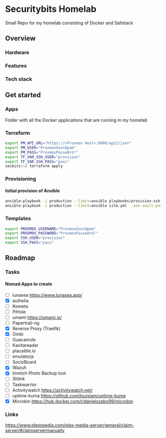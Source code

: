 # Securitybits Homelab
Small Repo for my homelab consisting of Docker and Saltstack

## Overview

### Hardware

### Features

### Tech stack

## Get started

### Apps
Folder with all the Docker applications that are running in my homelab

### Terraform
```bash
export PM_API_URL="https://<Proxmox Host>:8006/api2/json"
export PM_USER="ProxmoxUser@pam"
export PM_PASS="ProxmoxPassw0rd!"
export TF_VAR_SSH_USER="provision"
export TF_VAR_SSH_PASS="pass"
secbits:~/ terraform apply
```

### Provisioning
#### Initial provision of Ansible
```bash
ansible-playbook -i production --limit=ansible playbooks/provision-ssh-key.yml --ask-vault-pass --user=provision --ask-pass
ansible-playbook -i production --limit=ansible site.yml --ask-vault-pass --user=provision --ask-pass
```

### Templates
```bash
export PROXMOX_USERNAME="ProxmoxUser@pam"
export PROXMOX_PASSWORD="ProxmoxPassw0rd!"
export SSH_USER="provision"
export SSH_PASS="pass"
```

## Roadmap

### Tasks
#### Nomad Apps to create
- [ ] lunasea https://www.lunasea.app/
- [x] authelia
- [ ] Kometa
- [ ] PiHole
- [ ] umami https://umami.is/
- [ ] Papertrail-ng
- [x] Reverse Proxy (Traefik)
- [x] Ombi
- [ ] Guacamole
- [ ] Kavitareader
- [ ] plausible.io
- [ ] emulatorjs
- [ ] SocioBoard
- [x] Wazuh
- [x] Immich Photo Backup tool
- [ ] Shlink
- [ ] Taskwarrior
- [ ] Activitywatch https://activitywatch.net/
- [ ] uptime-kuma https://github.com/louislam/uptime-kuma
- [x] Microbin https://hub.docker.com/r/danielszabo99/microbin

### Links
https://www.plexopedia.com/plex-media-server/general/claim-server/#claimservermanually